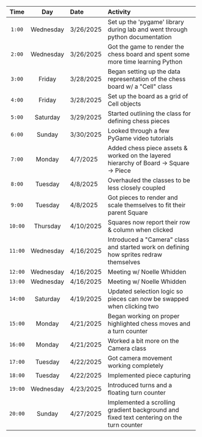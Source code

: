 | Time      | Day | Date       | Activity |
|:---------:|:---:|:-----------|:---------|
| `1:00`    | Wednesday  | 3/26/2025| Set up the 'pygame' library during lab and went through python documentation |
| `2:00`    | Wednesday  | 3/26/2025| Got the game to render the chess board and spent some more time learning Python |
| `3:00`    | Friday  | 3/28/2025| Began setting up the data representation of the chess board w/ a "Cell" class
| `4:00`    | Friday  | 3/28/2025| Set up the board as a grid of Cell objects
| `5:00`    | Saturday  | 3/29/2025| Started outlining the class for defining chess pieces
| `6:00`    | Sunday  | 3/30/2025| Looked through a few PyGame video tutorials
| `7:00`    | Monday  | 4/7/2025 | Added chess piece assets & worked on the layered hierarchy of Board -> Square -> Piece
| `8:00`    | Tuesday | 4/8/2025 | Overhauled the classes to be less closely coupled
| `9:00`    | Tuesday | 4/8/2025 | Got pieces to render and scale themselves to fit their parent Square
| `10:00`   | Thursday| 4/10/2025| Squares now report their row & column when clicked
| `11:00`   | Wednesday|4/16/2025| Introduced a "Camera" class and started work on defining how sprites redraw themselves
|`12:00`    | Wednesday|4/16/2025| Meeting w/ Noelle Whidden
|`13:00`    | Wednesday|4/16/2025| Meeting w/ Noelle Whidden
|`14:00`    | Saturday |4/19/2025| Updated selection logic so pieces can now be swapped when clicking two
|`15:00`    | Monday   |4/21/2025| Began working on proper highlighted chess moves and a turn counter
|`16:00`    | Monday   |4/21/2025| Worked a bit more on the Camera class
|`17:00`    | Tuesday  |4/22/2025| Got camera movement working completely
|`18:00`    | Tuesday  |4/22/2025| Implemented piece capturing
|`19:00`    | Wednesday|4/23/2025| Introduced turns and a floating turn counter
|`20:00`    | Sunday   |4/27/2025| Implemented a scrolling gradient background and fixed text centering on the turn counter
